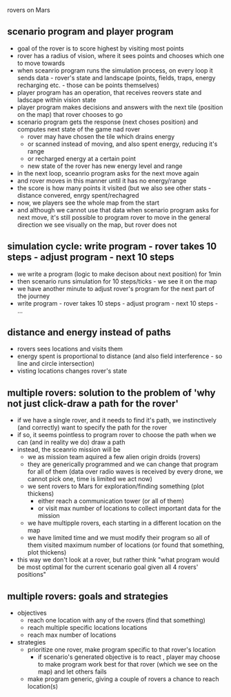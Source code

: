 rovers on Mars

## scenario program and player program

- goal of the rover is to score highest by visiting most points
- rover has a radius of vision, where it sees points and chooses which one to move towards
- when sceanrio program runs the simulation process, on every loop it sends data - rover's state and landscape (points, fields, traps, energy recharging etc. - those can be points themselves)
- player program has an operation, that receives reovers state and ladscape within vision state
- player program makes decisions and answers with the next tile (position on the map) that rover chooses to go
- scenario program gets the response (next choses position) and computes next state of the game nad rover
  - rover may have chosen the tile which drains energy
  - or scanned instead of moving, and also spent energy, reducing it's range
  - or recharged energy at a certain point
  - new state of the rover has new energy level and range
- in the next loop, sceanrio program asks for the next move again
- and rover moves in this manner until it has no energy/range
- the score is how many points it visited (but we also see other stats - distance convered, enrgy spent/rechagred
- now, we players see the whole map from the start
- and although we cannot use that data when scenario program asks for next move, it's still possible to program rover to move in the general direction we see visually on the map, but rover does not

## simulation cycle: write program - rover takes 10 steps - adjust program - next 10 steps

- we write a program (logic to make decison about next position) for 1min
- then scenario runs simulation for 10 steps/ticks - we see it on the map
- we have another minute to adjust rover's program for the next part of the journey
- write program - rover takes 10 steps - adjust program - next 10 steps - ...

## distance and energy instead of paths

- rovers sees locations and visits them
- energy spent is proportional to distance (and also field interference - so line and circle intersection)
- visting locations changes rover's state

## multiple rovers: solution to the problem of 'why not just click-draw a path for the rover'

- if we have a single rover, and it  needs to find it's path, we instinctively (and correctly) want to specify the path for the rover
- if so, it seems pointless to program rover to choose the path when we can (and in reality we do) draw a path
- instead, the sceanrio mission will be 
  - we as mission team aquired a few alien origin droids (rovers)
  - they are generically programmed and we can change that program for all of them (data over radio waves is received by every drone, we cannot pick one, time is limited we act now)
  - we sent rovers to Mars for exploration/finding something (plot thickens)
    - either reach a communication tower (or all of them)
    - or visit max number of locations to collect important data for the mission
  - we have multipple rovers, each starting in a different location on the map
  - we have limited time and we must modify their program so all of them visited maximum number of locations (or found that something, plot thickens)
- this way we don't look at a rover, but rather think "what program would be most optimal for the current scenario goal given all 4 rovers' positions"

## multiple rovers: goals and strategies

- objectives
  - reach one location with any of the rovers (find that something)
  - reach multiple specific locations locations
  - reach max number of locations
- strategies
  - prioritize one rover, make program specific to that rover's location
    - if scenario's generated objective is to react , player may choose to make program work best for that rover (which we see on the map) and let others fails
  - make program generic, giving a couple of rovers a chance to reach location(s)